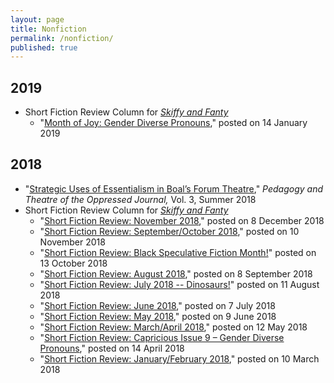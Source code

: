```yaml
---
layout: page
title: Nonfiction
permalink: /nonfiction/
published: true
---
```


## 2019

* Short Fiction Review Column for [*Skiffy and Fanty*](https://skiffyandfanty.com/author/cameronncoulter/)
    * "[Month of Joy: Gender Diverse Pronouns](https://skiffyandfanty.com/blogposts/blogseries/monthofjoy/joy29coulter/)," posted on 14 January 2019

## 2018

* "[Strategic Uses of Essentialism in Boal’s Forum Theatre](https://scholarworks.uni.edu/ptoj/vol3/iss1/2/)," *Pedagogy and Theatre of the Oppressed Journal,* Vol. 3, Summer 2018
* Short Fiction Review Column for [*Skiffy and Fanty*](https://skiffyandfanty.com/author/cameronncoulter/)
    * "[Short Fiction Review: November 2018](https://skiffyandfanty.com/blogposts/reviews/shortfictionreviews/shortfictionreviewnovember2018/)," posted on 8 December 2018
    * "[Short Fiction Review: September/October 2018](https://skiffyandfanty.com/blogposts/reviews/shortfictionreviews/shortfictionreviewseptemberoctober2018/)," posted on 10 November 2018
    * "[Short Fiction Review: Black Speculative Fiction Month!](https://skiffyandfanty.com/blogposts/reviews/shortfictionreviews/reviewblackspeculativefictionmonth/)" posted on 13 October 2018
    * "[Short Fiction Review: August 2018](https://skiffyandfanty.com/blogposts/reviews/shortfictionreviews/shortfictionreviewaugust2018/)," posted on 8 September 2018
    * "[Short Fiction Review: July 2018 -- Dinosaurs!](https://skiffyandfanty.com/blogposts/reviews/shortfictionreviews/shortfictionreviewjuly2018dinosaurs/)" posted on 11 August 2018
    * "[Short Fiction Review: June 2018](https://skiffyandfanty.com/blogposts/reviews/shortfictionreviews/shortfictionreviewjune2018/)," posted on 7 July 2018
    * "[Short Fiction Review: May 2018](https://skiffyandfanty.com/blogposts/reviews/shortfictionreviews/shortfictionreviewmay2018/)," posted on 9 June 2018
    * "[Short Fiction Review: March/April 2018](https://skiffyandfanty.com/blogposts/reviews/shortfictionreviews/sfsfsfreviewmarchapril/)," posted on 12 May 2018
    * "[Short Fiction Review: Capricious Issue 9 – Gender Diverse Pronouns](https://skiffyandfanty.com/blogposts/reviews/shortfictionreviews/sfsfsfreviewcapricious9/)," posted on 14 April 2018
    * "[Short Fiction Review: January/February 2018](https://skiffyandfanty.com/blogposts/reviews/shortfictionreviews/sfsfsfreviewjanuaryfebruary/)," posted on 10 March 2018
